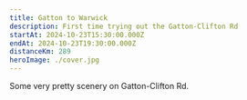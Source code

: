 ```yaml
---
title: Gatton to Warwick
description: First time trying out the Gatton-Clifton Rd
startAt: 2024-10-23T15:30:00.000Z
endAt: 2024-10-23T19:30:00.000Z
distanceKm: 289
heroImage: ./cover.jpg
---
```


Some very pretty scenery on Gatton-Clifton Rd.
